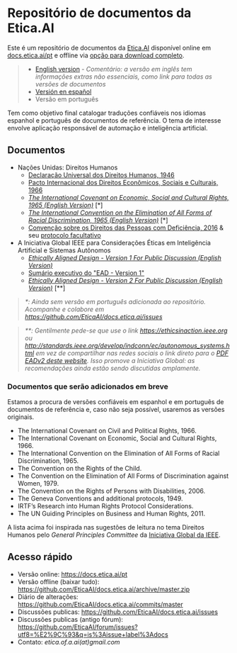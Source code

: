 # Repositório de documentos da Etica.AI
Este é um repositório de documentos da [Etica.AI](https://etica.ai) disponível
online em [docs.etica.ai/pt](https://docs.etica.ai) e offline via
[opção para download completo](https://github.com/EticaAI/docs.etica.ai/archive/master.zip).

> - [English version](../en/) - _Comentário: a versão em inglês tem informações extras não essenciais, como link para todas as versões de documentos_
> - [Versión en español](../es/)
> - Versão em português

Tem como objetivo final catalogar traduções confiáveis nos idiomas espanhol e
português de documentos de referência. O tema de interesse envolve aplicação
responsável de automação e inteligência artificial.

## Documentos

- Nações Unidas: Direitos Humanos
  - [Declaração Universal dos Direitos Humanos, 1946](../un-hr/udhr/udhr-por-declaracao-universal-dos-direitos-humanos.pdf)
  - [Pacto Internacional dos Direitos Econômicos, Sociais e Culturais, 1966](../un-hr/iccpr/iccpr-pt-pacto-internacional-sobre-os-direitos-economicos-sociais-e-culturais.pdf)
  - _[The International Covenant on Economic, Social and Cultural Rights, 1965 (English Version)](../un-hr/icescr/icescr-en-international-covenant-on-economic-social-and-cultural-rights.pdf)_ [*]
  - _[The International Convention on the Elimination of All Forms of Racial Discrimination, 1965 (English Version)](../un-hr/iceafrd/iceafrd-en-international-convention-on-the-elimination-of-all-forms-of-racial-discrimination.pdf)_ [*]
  - [Convenção sobre os Direitos das Pessoas com Deficiência, 2016](../un-hr/crpd/crpd-pt-convencao-sobre-os-direitos-das-pessoas-com-deficiencia.doc) & seu [protocolo facultativo](../un-hr/crpd/crpd-pt-protocolo-facultativo-a-convencao-sobre-os-direitos-das-pessoas-com-deficiencia.doc)
- A Iniciativa Global IEEE para Considerações Éticas em Inteligência Artificial e Sistemas Autônomos
  - _[Ethically Aligned Design - Version 1 For Public Discussion (English Version)](../ieee-gieais/ethically-aligned-design-v1.pdf)_
  - [Sumário executivo do "EAD - Version 1"](../ieee-gieais/ethically-aligned-design-v1-executive-summary-portuguese_v1.pdf)
  - _[Ethically Aligned Design - Version 2 For Public Discussion (English Version)](../ieee-gieais/ethically-aligned-design-v2.pdf)_ [**]

> _*: Ainda sem versão em português adicionada ao repositório. Acompanhe e
colabore em <https://github.com/EticaAI/docs.etica.ai/issues>_

> _**: Gentilmente pede-se que use o link <https://ethicsinaction.ieee.org>
ou <http://standards.ieee.org/develop/indconn/ec/autonomous_systems.html> em
vez de compartilhar nas redes sociais o link direto para o
[PDF EADv2 deste website](../ieee-gieais/ethically-aligned-design-v2.pdf).
Isso promove a Iniciativa Global: as recomendações ainda estão sendo
discutidas amplamente._

### Documentos que serão adicionados em breve
Estamos a procura de versões confiáveis em espanhol e em português de documentos
de referência e, caso não seja possível, usaremos as versões originais.

- The International Covenant on Civil and Political Rights, 1966.
- The International Covenant on Economic, Social and Cultural Rights, 1966.
- The International Convention on the Elimination of All Forms of Racial Discrimination, 1965.
- The Convention on the Rights of the Child.
- The Convention on the Elimination of All Forms of Discrimination against Women, 1979.
- The Convention on the Rights of Persons with Disabilities, 2006.
- The Geneva Conventions and additional protocols, 1949.
- IRTF’s Research into Human Rights Protocol Considerations.
- The UN Guiding Principles on Business and Human Rights, 2011.

A lista acima foi inspirada nas sugestões de leitura no tema Direitos Humanos
pelo _General Principles Committee_ da
[Iniciativa Global da IEEE](https://ethicsinaction.ieee.org/).

## Acesso rápido

- Versão online: <https://docs.etica.ai/pt>
- Versão offline (baixar tudo): <https://github.com/EticaAI/docs.etica.ai/archive/master.zip>
- Diário de alterações: <https://github.com/EticaAI/docs.etica.ai/commits/master>
- Discussões publicas: <https://github.com/EticaAI/docs.etica.ai/issues>
- Discussões publicas (antigo fórum): <https://github.com/EticaAI/forum/issues?utf8=%E2%9C%93&q=is%3Aissue+label%3Adocs>
- Contato: _etica.of.a.ai(at)gmail.com_
